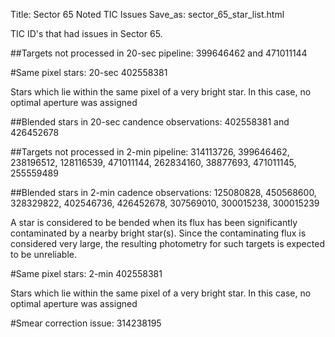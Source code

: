 Title: Sector 65 Noted TIC Issues
Save_as: sector_65_star_list.html


TIC ID's that had issues in Sector 65.

##Targets not processed in 20-sec pipeline:
399646462 and 471011144

#Same pixel stars: 20-sec
402558381

Stars which lie within the same pixel of a very bright star. In this case,
no optimal aperture was assigned

##Blended stars in 20-sec candence observations:
402558381 and 426452678 

##Targets not processed in 2-min pipeline:
314113726, 399646462, 238196512, 128116539, 471011144, 262834160, 38877693, 471011145, 255559489

##Blended stars in 2-min cadence observations:
125080828, 450568600, 328329822, 402546736, 426452678, 307569010,
300015238, 300015239

A star is considered to be bended when its flux has been significantly contaminated by a nearby bright star(s). Since the contaminating flux is considered very large, the resulting photometry for such targets is expected to be unreliable.

#Same pixel stars: 2-min
402558381

Stars which lie within the same pixel of a very bright star. In this case,
no optimal aperture was assigned

#Smear correction issue:
314238195